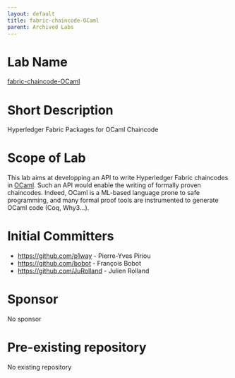 ```yaml
---
layout: default
title: fabric-chaincode-OCaml
parent: Archived Labs
---
```

# Lab Name
[fabric-chaincode-OCaml](https://github.com/hyperledger-labs/fabric-chaincode-ocaml)

# Short Description
Hyperledger Fabric Packages for OCaml Chaincode

# Scope of Lab
This lab aims at developping an API to write Hyperledger Fabric chaincodes in [OCaml](https://ocaml.org/).
Such an API would enable the writing of formally proven chaincodes.
Indeed, OCaml is a ML-based language prone to safe programming, and many formal proof tools are instrumented to generate OCaml code (Coq, Why3...).

# Initial Committers
- https://github.com/p1way - Pierre-Yves Piriou
- https://github.com/bobot - François Bobot
- https://github.com/JuRolland - Julien Rolland

# Sponsor
No sponsor

# Pre-existing repository
No existing repository
